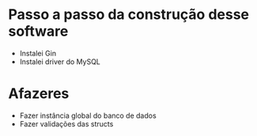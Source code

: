 # **Passo a passo da construção desse software**
- Instalei Gin
- Instalei driver do MySQL

# **Afazeres**
- Fazer instância global do banco de dados
- Fazer validações das structs